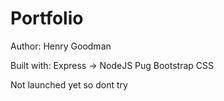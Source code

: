 # Portfolio
Author: Henry Goodman

Built with:
Express -> NodeJS
Pug
Bootstrap CSS


Not launched yet so dont try
